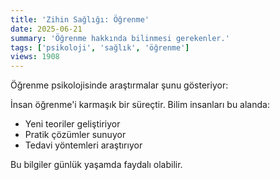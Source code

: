 ```yaml
---
title: 'Zihin Sağlığı: Öğrenme'
date: 2025-06-21
summary: 'Öğrenme hakkında bilinmesi gerekenler.'
tags: ['psikoloji', 'sağlık', 'öğrenme']
views: 1908
---
```


Öğrenme psikolojisinde araştırmalar şunu gösteriyor:

İnsan öğrenme'i karmaşık bir süreçtir. Bilim insanları bu alanda:
- Yeni teoriler geliştiriyor
- Pratik çözümler sunuyor
- Tedavi yöntemleri araştırıyor

Bu bilgiler günlük yaşamda faydalı olabilir.